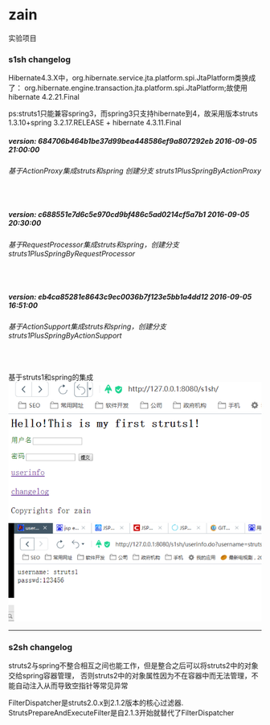 # zain
实验项目

<h3>s1sh changelog</h3>
Hibernate4.3.X中，org.hibernate.service.jta.platform.spi.JtaPlatform类换成了：
org.hibernate.engine.transaction.jta.platform.spi.JtaPlatform;故使用hibernate 4.2.21.Final

ps:struts1只能兼容spring3，而spring3只支持hibernate到4，故采用版本struts 1.3.10+spring 3.2.17.RELEASE + hibernate 4.3.11.Final


<h5>version: 684706b464b1be37d99bea448586ef9a807292eb 2016-09-05 21:00:00</h5>
<h6>基于ActionProxy集成struts和spring 创建分支 struts1PlusSpringByActionProxy</h6><br>

<h5>version: c688551e7d6c5e970cd9bf486c5ad0214cf5a7b1 2016-09-05 20:30:00</h5>
<h6>基于RequestProcessor集成struts和spring，创建分支 struts1PlusSpringByRequestProcessor</h6><br>

<h5>version: eb4ca85281e8643c9ec0036b7f123e5bb1a4dd12 2016-09-05 16:51:00</h5>
<h6>基于ActionSupport集成struts和spring，创建分支 struts1PlusSpringByActionSupport</h6><br>


基于struts1和spring的集成
<img heigh="200px" src="https://github.com/yongzhian/zain/blob/struts1PlusSpringByActionSupport/1.png">
<img heigh="200px"  src="https://github.com/yongzhian/zain/blob/struts1PlusSpringByActionSupport/2.png">
<hr>
<h3>s2sh changelog</h3>
struts2与spring不整合相互之间也能工作，但是整合之后可以将struts2中的对象交给spring容器管理，
否则struts2中的对象属性因为不在容器中而无法管理，不能自动注入从而导致空指针等常见异常

FilterDispatcher是struts2.0.x到2.1.2版本的核心过滤器.
StrutsPrepareAndExecuteFilter是自2.1.3开始就替代了FilterDispatcher



